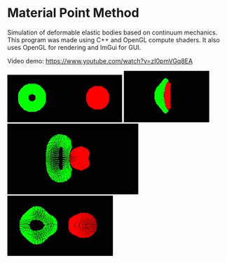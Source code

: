 # Material Point Method

Simulation of deformable elastic bodies based on continuum mechanics.
This program was made using C++ and OpenGL compute shaders.
It also uses OpenGL for rendering and ImGui for GUI.

Video demo:
https://www.youtube.com/watch?v=zI0pmVGq8EA

![pic](MPM/pics/before.PNG)
![pic](MPM/pics/during.PNG)
![pic](MPM/pics/during2.PNG)
![pic](MPM/pics/after.PNG)